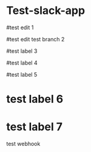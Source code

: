 # Test-slack-app

#test edit 1

#test edit test branch 2

#test label 3

#test label 4

#test label 5

# test label 6

# test label 7
test webhook
